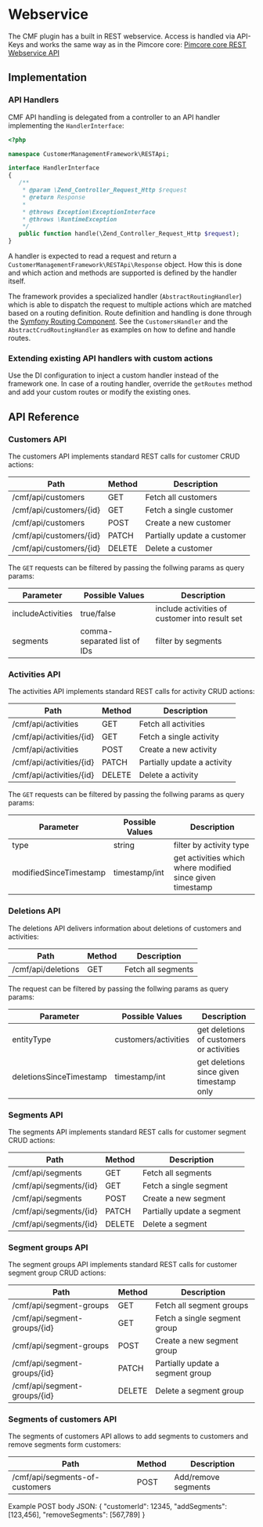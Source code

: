 # Webservice

The CMF plugin has a built in REST webservice. Access is handled via API-Keys and works the same way as in the Pimcore core:
[Pimcore core REST Webservice API](https://www.pimcore.org/docs/latest/Web_Services/index.html)

## Implementation

### API Handlers

CMF API handling is delegated from a controller to an API handler implementing the `HandlerInterface`:

```php
<?php

namespace CustomerManagementFramework\RESTApi;

interface HandlerInterface
{
   /**
    * @param \Zend_Controller_Request_Http $request
    * @return Response
    *
    * @throws Exception\ExceptionInterface
    * @throws \RuntimeException
    */
   public function handle(\Zend_Controller_Request_Http $request);
}
```

A handler is expected to read a request and return a `CustomerManagementFramework\RESTApi\Response` object. How this is
done and which action and methods are supported is defined by the handler itself. 

The framework provides a specialized handler (`AbstractRoutingHandler`) which is able to dispatch the request to multiple
actions which are matched based on a routing definition. Route definition and handling is done through the
[Symfony Routing Component](http://symfony.com/doc/current/components/routing.html). See the `CustomersHandler` and the
`AbstractCrudRoutingHandler` as examples on how to define and handle routes.

### Extending existing API handlers with custom actions

Use the DI configuration to inject a custom handler instead of the framework one. In case of a routing handler, override
the `getRoutes` method and add your custom routes or modify the existing ones.


## API Reference

### Customers API

The customers API implements standard REST calls for customer CRUD actions:

| Path                    | Method | Description                 |
|-------------------------|--------|-----------------------------|
| /cmf/api/customers      | GET    | Fetch all customers         |
| /cmf/api/customers/{id} | GET    | Fetch a single customer     |
| /cmf/api/customers      | POST   | Create a new customer       |
| /cmf/api/customers/{id} | PATCH  | Partially update a customer |
| /cmf/api/customers/{id} | DELETE | Delete a customer           |

The `GET` requests can be filtered by passing the follwing params as query params:

| Parameter             | Possible Values               | Description                                                 |
| --------------------- |-----------------------------  |-----------------------------------------------------------  |
| includeActivities     | true/false                    | include activities of customer into result set              |
| segments              | comma-separated list of IDs   | filter by segments                                          |


### Activities API

The activities API implements standard REST calls for activity CRUD actions:

| Path                    | Method | Description                   |
|-------------------------|--------|-------------------------------|
| /cmf/api/activities      | GET    | Fetch all activities         |
| /cmf/api/activities/{id} | GET    | Fetch a single activity      |
| /cmf/api/activities      | POST   | Create a new activity        |
| /cmf/api/activities/{id} | PATCH  | Partially update a activity  |
| /cmf/api/activities/{id} | DELETE | Delete a activity            |

The `GET` requests can be filtered by passing the follwing params as query params:

| Parameter             | Possible Values               | Description                                                    |
| --------------------- |-----------------------------  |--------------------------------------------------------------- |
| type                  | string                        | filter by activity type                                        |
| modifiedSinceTimestamp| timestamp/int                 | get activities which where modified since given timestamp      |

### Deletions API

The deletions API delivers information about deletions of customers and activities:

| Path                     | Method | Description                   |
|--------------------------|--------|-------------------------------|
| /cmf/api/deletions       | GET    | Fetch all segments            |

The request can be filtered by passing the follwing params as query params:

| Parameter               | Possible Values               | Description                                                    |
| ----------------------- |-----------------------------  |--------------------------------------------------------------- |
| entityType              | customers/activities          | get deletions of customers or activities                       |
| deletionsSinceTimestamp | timestamp/int                 | get deletions since given timestamp only                       |


### Segments API

The segments API implements standard REST calls for customer segment CRUD actions:

| Path                     | Method | Description                   |
|--------------------------|--------|-------------------------------|
| /cmf/api/segments        | GET    | Fetch all segments            |
| /cmf/api/segments/{id}   | GET    | Fetch a single segment        |
| /cmf/api/segments        | POST   | Create a new segment          |
| /cmf/api/segments/{id}   | PATCH  | Partially update a segment    |
| /cmf/api/segments/{id}   | DELETE | Delete a segment              |

### Segment groups API

The segment groups API implements standard REST calls for customer segment group CRUD actions:

| Path                           | Method | Description                           |
|--------------------------------|--------|---------------------------------------|
| /cmf/api/segment-groups        | GET    | Fetch all segment groups              |
| /cmf/api/segment-groups/{id}   | GET    | Fetch a single segment group          |
| /cmf/api/segment-groups        | POST   | Create a new segment group            |
| /cmf/api/segment-groups/{id}   | PATCH  | Partially update a segment group      |
| /cmf/api/segment-groups/{id}   | DELETE | Delete a segment group                |

### Segments of customers API

The segments of customers API allows to add segments to customers and remove segments form customers:

| Path                           | Method | Description                           |
|--------------------------------|--------|---------------------------------------|
| /cmf/api/segments-of-customers | POST    | Add/remove segments                   |

Example POST body JSON:
{
    "customerId": 12345,
    "addSegments": [123,456],
    "removeSegments": [567,789]
}
